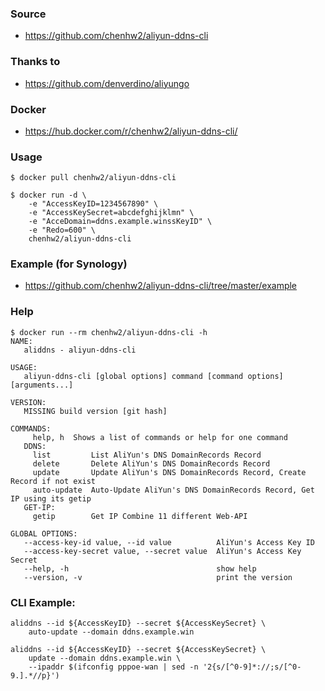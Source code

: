 ### Source
- https://github.com/chenhw2/aliyun-ddns-cli
  
### Thanks to
- https://github.com/denverdino/aliyungo
  
### Docker
- https://hub.docker.com/r/chenhw2/aliyun-ddns-cli/
  
### Usage
```
$ docker pull chenhw2/aliyun-ddns-cli

$ docker run -d \
    -e "AccessKeyID=1234567890" \
    -e "AccessKeySecret=abcdefghijklmn" \
    -e "AcceDomain=ddns.example.winssKeyID" \
    -e "Redo=600" \
    chenhw2/aliyun-ddns-cli
```
  
### Example (for Synology)
- https://github.com/chenhw2/aliyun-ddns-cli/tree/master/example

### Help
```
$ docker run --rm chenhw2/aliyun-ddns-cli -h
NAME:
   aliddns - aliyun-ddns-cli

USAGE:
   aliyun-ddns-cli [global options] command [command options] [arguments...]

VERSION:
   MISSING build version [git hash]

COMMANDS:
     help, h  Shows a list of commands or help for one command
   DDNS:
     list         List AliYun's DNS DomainRecords Record
     delete       Delete AliYun's DNS DomainRecords Record
     update       Update AliYun's DNS DomainRecords Record, Create Record if not exist
     auto-update  Auto-Update AliYun's DNS DomainRecords Record, Get IP using its getip
   GET-IP:
     getip        Get IP Combine 11 different Web-API

GLOBAL OPTIONS:
   --access-key-id value, --id value          AliYun's Access Key ID
   --access-key-secret value, --secret value  AliYun's Access Key Secret
   --help, -h                                 show help
   --version, -v                              print the version
```
  
### CLI Example:
```
aliddns --id ${AccessKeyID} --secret ${AccessKeySecret} \
    auto-update --domain ddns.example.win

aliddns --id ${AccessKeyID} --secret ${AccessKeySecret} \
    update --domain ddns.example.win \
    --ipaddr $(ifconfig pppoe-wan | sed -n '2{s/[^0-9]*://;s/[^0-9.].*//p}')
```
